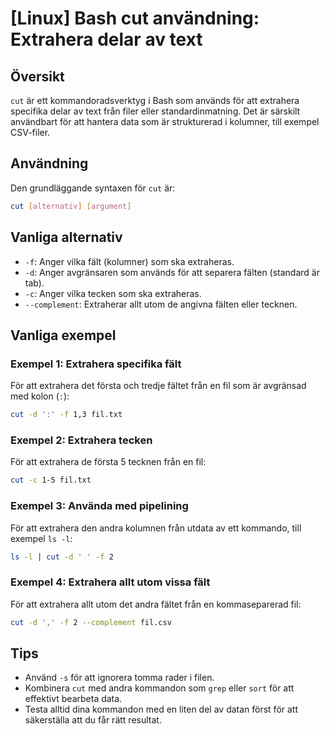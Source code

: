 # [Linux] Bash cut användning: Extrahera delar av text

## Översikt
`cut` är ett kommandoradsverktyg i Bash som används för att extrahera specifika delar av text från filer eller standardinmatning. Det är särskilt användbart för att hantera data som är strukturerad i kolumner, till exempel CSV-filer.

## Användning
Den grundläggande syntaxen för `cut` är:

```bash
cut [alternativ] [argument]
```

## Vanliga alternativ
- `-f`: Anger vilka fält (kolumner) som ska extraheras.
- `-d`: Anger avgränsaren som används för att separera fälten (standard är tab).
- `-c`: Anger vilka tecken som ska extraheras.
- `--complement`: Extraherar allt utom de angivna fälten eller tecknen.

## Vanliga exempel

### Exempel 1: Extrahera specifika fält
För att extrahera det första och tredje fältet från en fil som är avgränsad med kolon (`:`):

```bash
cut -d ':' -f 1,3 fil.txt
```

### Exempel 2: Extrahera tecken
För att extrahera de första 5 tecknen från en fil:

```bash
cut -c 1-5 fil.txt
```

### Exempel 3: Använda med pipelining
För att extrahera den andra kolumnen från utdata av ett kommando, till exempel `ls -l`:

```bash
ls -l | cut -d ' ' -f 2
```

### Exempel 4: Extrahera allt utom vissa fält
För att extrahera allt utom det andra fältet från en kommaseparerad fil:

```bash
cut -d ',' -f 2 --complement fil.csv
```

## Tips
- Använd `-s` för att ignorera tomma rader i filen.
- Kombinera `cut` med andra kommandon som `grep` eller `sort` för att effektivt bearbeta data.
- Testa alltid dina kommandon med en liten del av datan först för att säkerställa att du får rätt resultat.